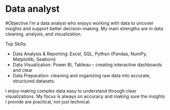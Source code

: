 # Data analyst

#Objective
I’m a data analyst who enjoys working with data to uncover insights and support better decision-making. My main strengths are in data cleaning, analysis, and visualization.

Top Skills:
- Data Analysis & Reporting: Excel, SQL, Python (Pandas, NumPy, Matplotlib, Seaborn)
- Data Visualization: Power BI, Tableau – creating interactive dashboards and clear
- Data Preparation: cleaning and organizing raw data into accurate, structured datasets.

I enjoy making complex data easy to understand through clear visualizations. My focus is always on accuracy and making sure the insights I provide are practical, not just technical.
